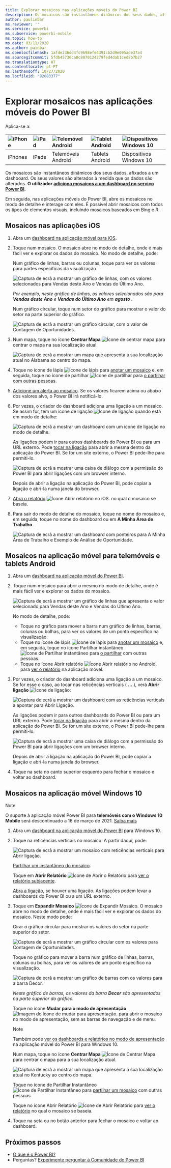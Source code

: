 ```yaml
---
title: Explorar mosaicos nas aplicações móveis do Power BI
description: Os mosaicos são instantâneos dinâmicos dos seus dados, afixados a um dashboard. Saiba mais sobre a interação com mosaicos nas aplicações móveis do Power BI.
author: paulinbar
ms.reviewer: ''
ms.service: powerbi
ms.subservice: powerbi-mobile
ms.topic: how-to
ms.date: 03/11/2020
ms.author: painbar
ms.openlocfilehash: 1afde236dd4fc9698efe4391cb2d9e095ade37a4
ms.sourcegitcommit: 5fdb45736ca0c8070124279fed4dab1ced8b7b27
ms.translationtype: HT
ms.contentlocale: pt-PT
ms.lasthandoff: 10/27/2020
ms.locfileid: "92683377"
---
```

# <a name="explore-tiles-in-the-power-bi-mobile-apps"></a>Explorar mosaicos nas aplicações móveis do Power BI
Aplica-se a:

| ![iPhone](./media/mobile-tiles-in-the-mobile-apps/iphone-logo-50-px.png) | ![iPad](./media/mobile-tiles-in-the-mobile-apps/ipad-logo-50-px.png) | ![Telemóvel Android](./media/mobile-tiles-in-the-mobile-apps/android-phone-logo-50-px.png) | ![Tablet Android](./media/mobile-tiles-in-the-mobile-apps/android-tablet-logo-50-px.png) | ![Dispositivos Windows 10](./media/mobile-tiles-in-the-mobile-apps/win-10-logo-50-px.png) |
|:--- |:--- |:--- |:--- |:--- |
| iPhones |iPads |Telemóveis Android |Tablets Android |Dispositivos Windows 10 |

Os mosaicos são instantâneos dinâmicos dos seus dados, afixados a um dashboard. Os seus valores são alterados à medida que os dados são alterados. **O utilizador [adiciona mosaicos a um dashboard no serviço Power BI](../end-user-tiles.md).** 

Em seguida, nas aplicações móveis do Power BI, abre os mosaicos no modo de detalhe e interage com eles. É possível abrir mosaicos com todos os tipos de elementos visuais, incluindo mosaicos baseados em Bing e R.

## <a name="tiles-in-the-ios-apps"></a>Mosaicos nas aplicações iOS

1. Abra um [dashboard na aplicação móvel para iOS](mobile-apps-view-dashboard.md).
2. Toque num mosaico. O mosaico abre no modo de detalhe, onde é mais fácil ver e explorar os dados do mosaico. No modo de detalhe, pode:
   
   Num gráfico de linhas, barras ou colunas, toque para ver os valores para partes específicas da visualização.
   
    ![Captura de ecrã a mostrar um gráfico de linhas, com os valores selecionados para Vendas deste Ano e Vendas do Último Ano.](media/mobile-tiles-in-the-mobile-apps/power-bi-iphone-line-tile-values.png)
   
   *Por exemplo, neste gráfico de linhas, os valores selecionados são para **Vendas deste Ano** e **Vendas do Último Ano** em **agosto** .*  
   
   Num gráfico circular, toque num setor do gráfico para mostrar o valor do setor na parte superior do gráfico.  
   
   ![Captura de ecrã a mostrar um gráfico circular, com o valor de Contagem de Oportunidades.](media/mobile-tiles-in-the-mobile-apps/power-bi-ipad-tile-pie.png)
3. Num mapa, toque no ícone **Centrar Mapa** ![Ícone de centrar mapa](media/mobile-tiles-in-the-mobile-apps/power-bi-center-map-icon.png) para centrar o mapa na sua localização atual.

   ![Captura de ecrã a mostrar um mapa que apresenta a sua localização atual no Alabama ao centro do mapa.](media/mobile-tiles-in-the-mobile-apps/power-bi-ipad-center-map.png)

4. Toque no ícone de lápis ![Ícone de lápis](./media/mobile-tiles-in-the-mobile-apps/power-bi-iphone-annotate-icon.png) para [anotar um mosaico](mobile-annotate-and-share-a-tile-from-the-mobile-apps.md#annotate-and-share-the-tile-report-or-visual) e, em seguida, toque no ícone de partilhar ![Ícone de partilhar](./media/mobile-tiles-in-the-mobile-apps/power-bi-iphone-share-icon.png) para [o partilhar com outras pessoas](mobile-annotate-and-share-a-tile-from-the-mobile-apps.md#annotate-and-share-the-tile-report-or-visual).

5. [Adicione um alerta ao mosaico](mobile-set-data-alerts-in-the-mobile-apps.md). Se os valores ficarem acima ou abaixo dos valores alvo, o Power BI irá notificá-lo.

6. Por vezes, o criador do dashboard adiciona uma ligação a um mosaico. Se assim for, tem um ícone de ligação ![Ícone de ligação](media/mobile-tiles-in-the-mobile-apps/power-bi-iphone-link-icon.png) quando está em modo de detalhe:
   
    ![Captura de ecrã a mostrar um dashboard com um ícone de ligação no modo de detalhe.](media/mobile-tiles-in-the-mobile-apps/power-bi-iphone-tile-link.png)
   
    As ligações podem ir para outros dashboards do Power BI ou para um URL externo. Pode [tocar na ligação](../../create-reports/service-dashboard-edit-tile.md#hyperlink) para abrir a mesma dentro da aplicação do Power BI. Se for um site externo, o Power BI pede-lhe para permiti-lo.
   
    ![Captura de ecrã a mostrar uma caixa de diálogo com a permissão do Power BI para abrir ligações com um browser interno.](media/mobile-tiles-in-the-mobile-apps/pbi_andr_openlinkmessage.png)
   
    Depois de abrir a ligação na aplicação do Power BI, pode copiar a ligação e abri-la numa janela do browser.
7. [Abra o relatório](mobile-reports-in-the-mobile-apps.md) ![Ícone Abrir relatório no iOS.](././media/mobile-tiles-in-the-mobile-apps/power-bi-ipad-open-report-icon.png) no qual o mosaico se baseia.
8. Para sair do modo de detalhe do mosaico, toque no nome do mosaico e, em seguida, toque no nome do dashboard ou em **A Minha Área de Trabalho** .
   
    ![Captura de ecrã a mostrar um dashboard com ponteiros para A Minha Área de Trabalho e Exemplo de Análise de Oportunidade.](media/mobile-tiles-in-the-mobile-apps/power-bi-ipad-tile-breadcrumb.png)

## <a name="tiles-in-the-mobile-app-for-android-phones-and-tablets"></a>Mosaicos na aplicação móvel para telemóveis e tablets Android
1. Abra um [dashboard na aplicação móvel do Power BI](mobile-apps-view-dashboard.md).
2. Toque num mosaico para abrir o mesmo no modo de detalhe, onde é mais fácil ver e explorar os dados do mosaico.
   
   ![Captura de ecrã a mostrar um gráfico de linhas que apresenta o valor selecionado para Vendas deste Ano e Vendas do Último Ano.](media/mobile-tiles-in-the-mobile-apps/power-bi-android-tablet-tile.png)
   
    No modo de detalhe, pode:
   
   * Toque no gráfico para mover a barra num gráfico de linhas, barras, colunas ou bolhas, para ver os valores de um ponto específico na visualização.  
   * Toque no ícone de lápis ![Ícone de lápis](./media/mobile-tiles-in-the-mobile-apps/power-bi-iphone-annotate-icon.png) para [anotar um mosaico](mobile-annotate-and-share-a-tile-from-the-mobile-apps.md#annotate-and-share-the-tile-report-or-visual) e, em seguida, toque no ícone Partilhar instantâneo ![Ícone de Partilhar instantâneo](./media/mobile-tiles-in-the-mobile-apps/pbi_andr_sharesnapicon.png) para [o partilhar](mobile-annotate-and-share-a-tile-from-the-mobile-apps.md#annotate-and-share-the-tile-report-or-visual) com outras pessoas.
   * Toque no ícone Abrir relatório ![Ícone Abrir relatório no Android.](./media/mobile-tiles-in-the-mobile-apps/power-bi-android-tablet-open-report-icon.png) para [ver o relatório](mobile-reports-in-the-mobile-apps.md) na aplicação móvel.
3. Por vezes, o criador do dashboard adiciona uma ligação a um mosaico. Se for esse o caso, ao tocar nas reticências verticais ( **...** ), verá **Abrir ligação** ![Ícone de ligação](media/mobile-tiles-in-the-mobile-apps/power-bi-iphone-link-icon.png):
   
    ![Captura de ecrã a mostrar um dashboard com as reticências verticais a apontar para Abrir Ligação.](media/mobile-tiles-in-the-mobile-apps/power-bi-android-tile-link.png)
   
    As ligações podem ir para outros dashboards do Power BI ou para um URL externo. Pode [tocar na ligação](../../create-reports/service-dashboard-edit-tile.md#hyperlink) para abrir a mesma dentro da aplicação do Power BI. Se for um site externo, o Power BI pede-lhe para permiti-lo.
   
    ![Captura de ecrã a mostrar uma caixa de diálogo com a permissão do Power BI para abrir ligações com um browser interno.](media/mobile-tiles-in-the-mobile-apps/pbi_andr_openlinkmessage.png)
   
    Depois de abrir a ligação na aplicação do Power BI, pode copiar a ligação e abri-la numa janela do browser.
4. Toque na seta no canto superior esquerdo para fechar o mosaico e voltar ao dashboard.

## <a name="tiles-in-the-windows-10-mobile-app"></a>Mosaicos na aplicação móvel Windows 10

>[!NOTE]
>O suporte à aplicação móvel Power BI para **telemóveis com o Windows 10 Mobile** será descontinuado a 16 de março de 2021. [Saiba mais](/legal/powerbi/powerbi-mobile/power-bi-mobile-app-end-of-support-for-windows-phones)

1. Abra um [dashboard na aplicação móvel do Power BI](mobile-apps-view-dashboard.md) para Windows 10.
2. Toque na reticências verticais no mosaico. A partir daqui, pode: 
   
    ![Captura de ecrã a mostrar um mosaico com reticências verticais para Abrir ligação.](media/mobile-tiles-in-the-mobile-apps/pbi_win10tileellpslink.png)
   
    [Partilhar um instantâneo do mosaico](mobile-windows-10-phone-app-get-started.md).
   
    Toque em **Abrir Relatório** ![Ícone de Abrir o Relatório](././media/mobile-tiles-in-the-mobile-apps/power-bi-ipad-open-report-icon.png) para [ver o relatório subjacente](mobile-reports-in-the-mobile-apps.md).
   
    [Abra a ligação](../../create-reports/service-dashboard-edit-tile.md#hyperlink), se houver uma ligação. As ligações podem levar a dashboards do Power BI ou a um URL externo.
3. Toque em **Expandir Mosaico** ![Ícone de Expandir Mosaico](media/mobile-tiles-in-the-mobile-apps/power-bi-windows-10-focus-mode-icon.png). O mosaico abre no modo de detalhe, onde é mais fácil ver e explorar os dados do mosaico. Neste modo pode:
   
   Girar o gráfico circular para mostrar os valores do setor na parte superior do setor.  
   
   ![Captura de ecrã a mostrar um gráfico circular com os valores para Contagem de Oportunidades.](media/mobile-tiles-in-the-mobile-apps/power-bi-windows-10-pie-focus-mode.png)
   
   Toque no gráfico para mover a barra num gráfico de linhas, barras, colunas ou bolhas, para ver os valores de um ponto específico na visualização.  
   
   ![Captura de ecrã a mostrar um gráfico de barras com os valores para a barra Decor.](media/mobile-tiles-in-the-mobile-apps/pbi_win10ph_bartile0316.png)
   
   *Neste gráfico de barras, os valores da barra **Decor** são apresentados na parte superior do gráfico.*
   
   Toque no ícone **Mudar para o modo de apresentação** ![Imagem do ícone de mudar para apresentação.](media/mobile-tiles-in-the-mobile-apps/power-bi-full-screen-icon.png) para abrir o mosaico no modo de apresentação, sem as barras de navegação e de menu.
   
   > [!NOTE]
   > Também pode [ver os dashboards e relatórios no modo de apresentação](mobile-windows-10-app-presentation-mode.md) na aplicação móvel do Power BI para Windows 10.
   > 
   > 
   
   Num mapa, toque no ícone **Centrar Mapa** ![Ícone de Centrar Mapa](media/mobile-tiles-in-the-mobile-apps/power-bi-center-map-icon.png) para centrar o mapa para a sua localização atual.
   
   ![Captura de ecrã a mostrar um mapa que apresenta a sua localização atual no Kentucky ao centro do mapa.](media/mobile-tiles-in-the-mobile-apps/power-bi-windows-10-center-map.png)
   
   Toque no ícone de Partilhar Instantâneo ![Ícone de Partilhar Instantâneo](./media/mobile-tiles-in-the-mobile-apps/pbi_win10ph_shareicon.png) para [partilhar um mosaico](mobile-windows-10-phone-app-get-started.md) com outras pessoas.   
   
   Toque no ícone Abrir Relatório ![Ícone de Abrir Relatório](././media/mobile-tiles-in-the-mobile-apps/power-bi-ipad-open-report-icon.png) para [ver o relatório](mobile-reports-in-the-mobile-apps.md) no qual o mosaico se baseia. 
4. Toque na seta ou no botão anterior para fechar o mosaico e voltar ao dashboard.

## <a name="next-steps"></a>Próximos passos
* [O que é o Power BI?](../../fundamentals/power-bi-overview.md)
* Perguntas? [Experimente perguntar à Comunidade do Power BI](https://community.powerbi.com/)